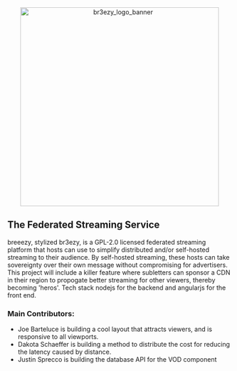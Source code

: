 <div align="center"><img width="446" alt="br3ezy_logo_banner" src="https://github.com/Da-Scher/br3ezy/assets/56631681/aa5fa554-0878-4b49-a094-453e85539427"></div>

## The Federated Streaming Service
breeezy, stylized br3ezy, is a GPL-2.0 licensed federated streaming platform that hosts can use to simplify distributed and/or self-hosted streaming to their audience. By self-hosted streaming, these hosts can take sovereignty over their own message without compromising for advertisers. This project will include a killer feature where subletters can sponsor a CDN in their region to propogate better streaming for other viewers, thereby becoming 'heros'. 
Tech stack nodejs for the backend and angularjs for the front end.

### Main Contributors:
* Joe Barteluce is building a cool layout that attracts viewers, and is responsive to all viewports.
* Dakota Schaeffer is building a method to distribute the cost for reducing the latency caused by distance.
* Justin Sprecco is building the database API for the VOD component
